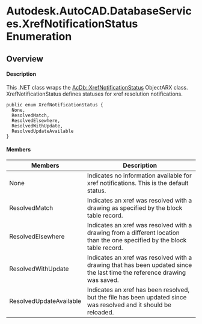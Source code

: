 # Autodesk.AutoCAD.DatabaseServices.XrefNotificationStatus Enumeration

## Overview

#### Description
This .NET class wraps the [AcDb::XrefNotificationStatus](AcDb__XrefNotificationStatus.md) ObjectARX class. 
XrefNotificationStatus defines statuses for xref resolution notifications. 
```text
public enum XrefNotificationStatus {
  None,
  ResolvedMatch,
  ResolvedElsewhere,
  ResolvedWithUpdate,
  ResolvedUpdateAvailable
}
```

#### Members

| Members | Description |
| --- | --- |
| None | Indicates no information available for xref notifications. This is the default status. |
| ResolvedMatch | Indicates an xref was resolved with a drawing as specified by the block table record. |
| ResolvedElsewhere | Indicates an xref was resolved with a drawing from a different location than the one specified by the block table record. |
| ResolvedWithUpdate | Indicates an xref was resolved with a drawing that has been updated since the last time the reference drawing was saved. |
| ResolvedUpdateAvailable | Indicates an xref has been resolved, but the file has been updated since was resolved and it should be reloaded. |